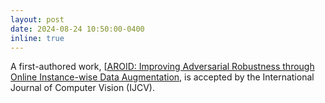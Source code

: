 ```yaml
---
layout: post
date: 2024-08-24 10:50:00-0400
inline: true 
---
```


A first-authored work, [[AROID: Improving Adversarial Robustness through Online Instance-wise Data Augmentation](https://link.springer.com/article/10.1007/s11263-024-02206-4), is accepted by the International Journal of Computer Vision (IJCV).
